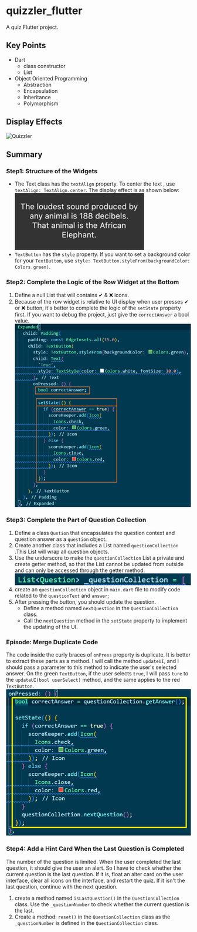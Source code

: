 # quizzler_flutter

A quiz Flutter project.

## Key Points

- Dart
  - class constructor
  - List
- Object Oriented Programming
  - Abstraction
  - Encapsulation
  - Inheritance
  - Polymorphism

## Display Effects

<img src="https://zheyu-notepic.oss-cn-beijing.aliyuncs.com/Upside/quiz.gif" alt="Quizzler" width=150 height="334">

## Summary

### Step1: Structure of the Widgets
- The Text class has the `textAlign` property. To center the text , use `textAlign: TextAlign.center`. The display effect is as shown below: ![image-20230716161818220](.assets/README/image-20230716161818220.png)
- `TextButton` has the `style` property. If you want to set a background color for your `TextButton`, use `style: TextButton.styleFrom(backgroundColor: Colors.green)`.

### Step2: Complete the Logic of the Row Widget at the Bottom

1. Define a null List that will contains ✔ & ❌ icons.
2. Because of the row widget is relative to UI display when user presses ✔ or ❌ button, it's better to complete the logic of the `setState` property first. If you want to debug the project, just give the `correctAnswer` a bool value.![image-20230716164939757](.assets/README/image-20230716164939757.png)
### Step3: Complete the Part of Question Collection

1. Define a class `Qustion` that encapsulates the question context and question answer as a `question` object.
2. Create another class that includes a List named `questionCollection` .This List will wrap all question objects.
3. Use the underscore to make the `questionCollection` List a private and create getter method, so that the List cannot be updated from outside and can only be  accessed through the getter method. ![image-20230716173136097](.assets/README/image-20230716173136097.png)
4. create an `questionCollection` object in `main.dart` file to modify code related to the `questionText` and `answer`;
5. After pressing the button, you should update the question. 
   - Define a method named `nextQuestion` in the `QuestionCollection` class.
   - Call the `nextQuestion` method in the `setState` property to implement the updating of the UI.

### Episode: Merge Duplicate Code

The code inside the curly braces of `onPress` property is duplicate. It is better to extract these parts as a method. I will call the method `updateUI`, and I should pass a parameter to this method to indicate the user's selected answer.
On the green `TextButton`, if the user selects `true`, I will pass `ture` to the `updateUI(bool userSelect)` method, and the same applies to the red `TextButton`.
![image-20230716175633998](.assets/README/image-20230716175633998.png)


### Step4: Add a Hint Card When the Last Question is Completed
The number of the question is limited. When the user completed the last question, it should give the user an alert. So I have to check whether the current question is the last question. If it is, float an alter card on the user interface, clear all icons on the interface, and restart the quiz. If it isn't the last question, continue with the next question.

1. create a method named `isLastQuestion()` in the `QuestionCollection` class.
   Use the `_questionNumber` to check whether the current question is the last.
2. Create a method: `reset()` in the `QuestionCollection` class as the `_questionNumber` is defined in the `QuestionCollection` class. 
